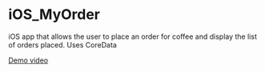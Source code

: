# iOS_MyOrder
iOS app that allows the user to place an order for coffee and display the list of orders placed. Uses CoreData

<a href="https://drive.google.com/file/d/1fEMP_zRi_YqICj-rdW5sKyRKi8yQNg9n/view?usp=sharing" target="_blank">Demo video</a>

